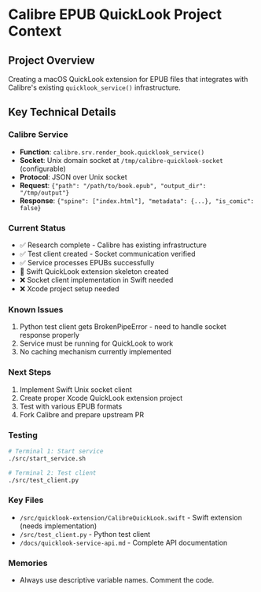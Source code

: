 # Calibre EPUB QuickLook Project Context

## Project Overview
Creating a macOS QuickLook extension for EPUB files that integrates with Calibre's existing `quicklook_service()` infrastructure.

## Key Technical Details

### Calibre Service
- **Function**: `calibre.srv.render_book.quicklook_service()`
- **Socket**: Unix domain socket at `/tmp/calibre-quicklook-socket` (configurable)
- **Protocol**: JSON over Unix socket
- **Request**: `{"path": "/path/to/book.epub", "output_dir": "/tmp/output"}`
- **Response**: `{"spine": ["index.html"], "metadata": {...}, "is_comic": false}`

### Current Status
- ✅ Research complete - Calibre has existing infrastructure
- ✅ Test client created - Socket communication verified
- ✅ Service processes EPUBs successfully
- 🚧 Swift QuickLook extension skeleton created
- ❌ Socket client implementation in Swift needed
- ❌ Xcode project setup needed

### Known Issues
1. Python test client gets BrokenPipeError - need to handle socket response properly
2. Service must be running for QuickLook to work
3. No caching mechanism currently implemented

### Next Steps
1. Implement Swift Unix socket client
2. Create proper Xcode QuickLook extension project
3. Test with various EPUB formats
4. Fork Calibre and prepare upstream PR

### Testing
```bash
# Terminal 1: Start service
./src/start_service.sh

# Terminal 2: Test client
./src/test_client.py
```

### Key Files
- `/src/quicklook-extension/CalibreQuickLook.swift` - Swift extension (needs implementation)
- `/src/test_client.py` - Python test client
- `/docs/quicklook-service-api.md` - Complete API documentation

### Memories
- Always use descriptive variable names. Comment the code.